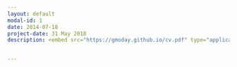 ```yaml
---
layout: default
modal-id: 1
date: 2014-07-18
project-date: 31 May 2018
description: <embed src="https://gmoday.github.io/cv.pdf" type="application/pdf" />


---
```

